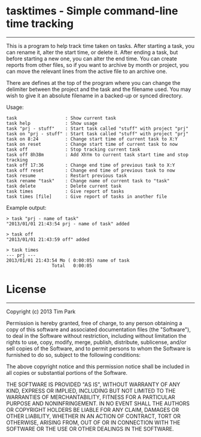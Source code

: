 tasktimes - Simple command-line time tracking
=============================================
----------------------------------------------------------------------------
This is a program to help track time taken on tasks.  After starting a
task, you can rename it, alter the start time, or delete it.  After
ending a task, but before starting a new one, you can alter the end time.
You can create reports from other files, so if you want to archive by
month or project, you can move the relevant lines from the active
file to an archive one.

There are defines at the top of the program where you can change the
delimiter between the project and the task and the filename used.  You
may wish to give it an absolute filename in a backed-up or synced
directory.

Usage:

    task                  : Show current task
    task help             : Show usage
    task "prj - stuff"    : Start task called "stuff" with project "prj"
    task on "prj - stuff" : Start task called "stuff" with project "prj"
    task on 8:24          : Change start time of current task to X:Y
    task on reset         : Change start time of current task to now
    task off              : Stop tracking current task
    task off 8h38m        : Add XhYm to current task start time and stop tracking
    task off 17:36        : Change end time of previous task to X:Y
    task off reset        : Change end time of previous task to now
    task resume           : Restart previous task
    task rename "task"    : Change name of current task to "task"
    task delete           : Delete current task
    task times            : Give report of tasks
    task times [file]     : Give report of tasks in another file

Example output:

    > task "prj - name of task"
    "2013/01/01 21:43:54 prj - name of task" added

    > task off
    "2013/01/01 21:43:59 off" added

    > task times
    --- prj ---
    2013/01/01 21:43:54 Mo ( 0:00:05) name of task
                     Total   0:00:05

License
=======
----------------------------------------------------------------------------

Copyright (c) 2013 Tim Park

Permission is hereby granted, free of charge, to any person obtaining a copy
of this software and associated documentation files (the "Software"), to deal
in the Software without restriction, including without limitation the rights
to use, copy, modify, merge, publish, distribute, sublicense, and/or sell
copies of the Software, and to permit persons to whom the Software is
furnished to do so, subject to the following conditions:

The above copyright notice and this permission notice shall be included in
all copies or substantial portions of the Software.

THE SOFTWARE IS PROVIDED "AS IS", WITHOUT WARRANTY OF ANY KIND, EXPRESS OR
IMPLIED, INCLUDING BUT NOT LIMITED TO THE WARRANTIES OF MERCHANTABILITY,
FITNESS FOR A PARTICULAR PURPOSE AND NONINFRINGEMENT. IN NO EVENT SHALL
THE AUTHORS OR COPYRIGHT HOLDERS BE LIABLE FOR ANY CLAIM, DAMAGES OR OTHER
LIABILITY, WHETHER IN AN ACTION OF CONTRACT, TORT OR OTHERWISE, ARISING FROM,
OUT OF OR IN CONNECTION WITH THE SOFTWARE OR THE USE OR OTHER DEALINGS IN THE
SOFTWARE.
